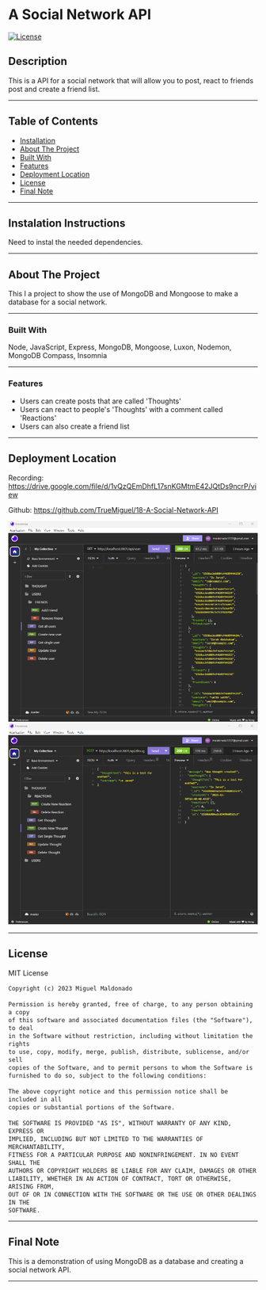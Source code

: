 # A Social Network API
<!-- Title  -->
[![License](https://img.shields.io/badge/license-MIT-blue.svg)](https://opensource.org/licenses/MIT)
<!-- Title  -->

## Description
This is a API for a social network that will allow you to post, react to friends post and create a friend list. 

---

## Table of Contents

<!-- Table of Contents -->

- [Installation](#installation)
- [About The Project](#about_project)
- [Built With](#built_with)
- [Features](#features)
- [Deployment Location](#deployment_location)
- [License](#license)
- [Final Note](#final_note)

---

## Instalation Instructions <a id="installation"></a>
Need to instal the needed dependencies.

---

## About The Project <a id="about_project"></a>
<!-- About the Project -->
This I a project to show the use of MongoDB and Mongoose to make a database for a social network. 

---

### Built With <a id="built_with"></a>
<!-- Built With -->
Node, JavaScript, Express, MongoDB, Mongoose, Luxon, Nodemon, MongoDB Compass, Insomnia

---

### Features <a id="features"></a>
<!-- Features -->

* Users can create posts that are called 'Thoughts'
* Users can react to people's 'Thoughts' with a comment called 'Reactions'
* Users can also create a friend list

---

## Deployment Location <a id="deployment_location"></a>

<!-- Deployment Location -->
Recording: https://drive.google.com/file/d/1vQzQEmDhfL17snKGMtmE42JQtDs9ncrP/view

Github: https://github.com/TrueMiguel/18-A-Social-Network-API

<!-- screen shot example of project -->
![Screenshot 1](assets/Screenshot1.png)
![Screenshot 2](assets/Screenshot2.png)

---

## License <a id="license"></a>
MIT License

    Copyright (c) 2023 Miguel Maldonado
    
    Permission is hereby granted, free of charge, to any person obtaining a copy
    of this software and associated documentation files (the "Software"), to deal
    in the Software without restriction, including without limitation the rights
    to use, copy, modify, merge, publish, distribute, sublicense, and/or sell
    copies of the Software, and to permit persons to whom the Software is
    furnished to do so, subject to the following conditions:
    
    The above copyright notice and this permission notice shall be included in all
    copies or substantial portions of the Software.
    
    THE SOFTWARE IS PROVIDED "AS IS", WITHOUT WARRANTY OF ANY KIND, EXPRESS OR
    IMPLIED, INCLUDING BUT NOT LIMITED TO THE WARRANTIES OF MERCHANTABILITY,
    FITNESS FOR A PARTICULAR PURPOSE AND NONINFRINGEMENT. IN NO EVENT SHALL THE
    AUTHORS OR COPYRIGHT HOLDERS BE LIABLE FOR ANY CLAIM, DAMAGES OR OTHER
    LIABILITY, WHETHER IN AN ACTION OF CONTRACT, TORT OR OTHERWISE, ARISING FROM,
    OUT OF OR IN CONNECTION WITH THE SOFTWARE OR THE USE OR OTHER DEALINGS IN THE
    SOFTWARE.

---

## Final Note <a id="final_note"></a>
<!-- Final Note -->
This is a demonstration of using MongoDB as a database and creating a social network API. 

---
    